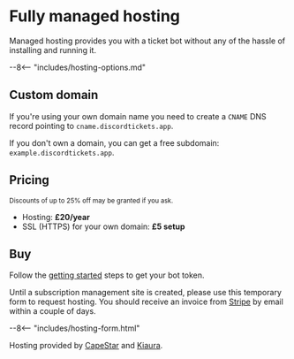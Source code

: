 # Fully managed hosting

Managed hosting provides you with a ticket bot without any of the hassle of installing and running it.

<!-- do not delete -->
--8<-- "includes/hosting-options.md"
<!-- /do not delete -->

## Custom domain

If you're using your own domain name you need to create a `CNAME` DNS record pointing to `cname.discordtickets.app`.

If you don't own a domain, you can get a free subdomain: `example.discordtickets.app`.

## Pricing

<small>Discounts of up to 25% off may be granted if you ask.</small>

- Hosting: **£20/year**
- SSL (HTTPS) for your own domain: **£5 setup**

## Buy

Follow the [getting started](/getting-started#getting-your-bot-token) steps to get your bot token.

Until a subscription management site is created, please use this temporary form to request hosting. You should receive an invoice from [Stripe](https://stripe.com) by email within a couple of days.

<!-- do not delete -->
--8<-- "includes/hosting-form.html"
<!-- /do not delete -->

Hosting provided by [CapeStar](https://capestar.xyz/) and [Kiaura](https://kiaura.eu/).
